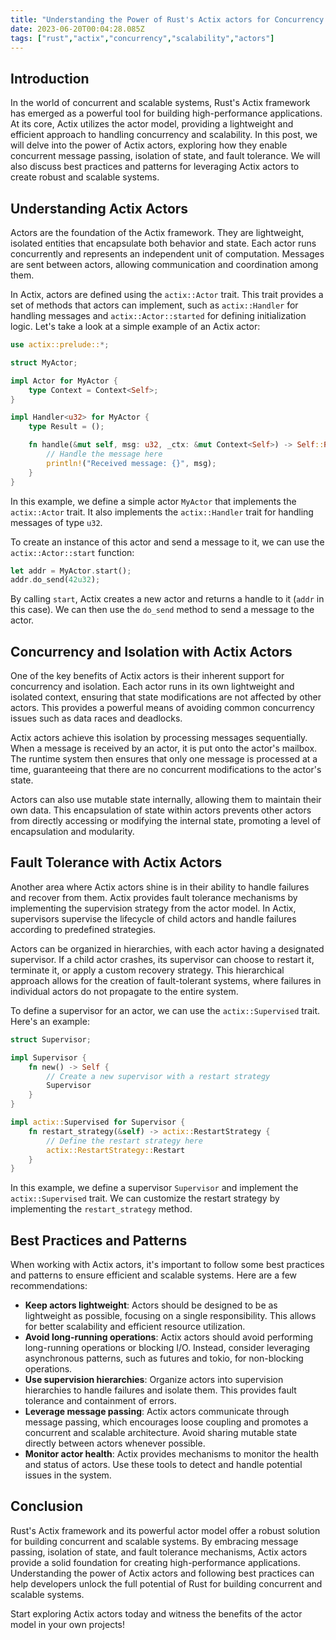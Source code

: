 ```yaml
---
title: "Understanding the Power of Rust's Actix actors for Concurrency and Scalability"
date: 2023-06-20T00:04:28.085Z
tags: ["rust","actix","concurrency","scalability","actors"]
---
```




## Introduction

In the world of concurrent and scalable systems, Rust's Actix framework has emerged as a powerful tool for building high-performance applications. At its core, Actix utilizes the actor model, providing a lightweight and efficient approach to handling concurrency and scalability. In this post, we will delve into the power of Actix actors, exploring how they enable concurrent message passing, isolation of state, and fault tolerance. We will also discuss best practices and patterns for leveraging Actix actors to create robust and scalable systems.

## Understanding Actix Actors

Actors are the foundation of the Actix framework. They are lightweight, isolated entities that encapsulate both behavior and state. Each actor runs concurrently and represents an independent unit of computation. Messages are sent between actors, allowing communication and coordination among them.

In Actix, actors are defined using the `actix::Actor` trait. This trait provides a set of methods that actors can implement, such as `actix::Handler` for handling messages and `actix::Actor::started` for defining initialization logic. Let's take a look at a simple example of an Actix actor:

```rust
use actix::prelude::*;

struct MyActor;

impl Actor for MyActor {
    type Context = Context<Self>;
}

impl Handler<u32> for MyActor {
    type Result = ();

    fn handle(&mut self, msg: u32, _ctx: &mut Context<Self>) -> Self::Result {
        // Handle the message here
        println!("Received message: {}", msg);
    }
}
```

In this example, we define a simple actor `MyActor` that implements the `actix::Actor` trait. It also implements the `actix::Handler` trait for handling messages of type `u32`.

To create an instance of this actor and send a message to it, we can use the `actix::Actor::start` function:

```rust
let addr = MyActor.start();
addr.do_send(42u32);
```

By calling `start`, Actix creates a new actor and returns a handle to it (`addr` in this case). We can then use the `do_send` method to send a message to the actor.

## Concurrency and Isolation with Actix Actors

One of the key benefits of Actix actors is their inherent support for concurrency and isolation. Each actor runs in its own lightweight and isolated context, ensuring that state modifications are not affected by other actors. This provides a powerful means of avoiding common concurrency issues such as data races and deadlocks.

Actix actors achieve this isolation by processing messages sequentially. When a message is received by an actor, it is put onto the actor's mailbox. The runtime system then ensures that only one message is processed at a time, guaranteeing that there are no concurrent modifications to the actor's state.

Actors can also use mutable state internally, allowing them to maintain their own data. This encapsulation of state within actors prevents other actors from directly accessing or modifying the internal state, promoting a level of encapsulation and modularity.

## Fault Tolerance with Actix Actors

Another area where Actix actors shine is in their ability to handle failures and recover from them. Actix provides fault tolerance mechanisms by implementing the supervision strategy from the actor model. In Actix, supervisors supervise the lifecycle of child actors and handle failures according to predefined strategies.

Actors can be organized in hierarchies, with each actor having a designated supervisor. If a child actor crashes, its supervisor can choose to restart it, terminate it, or apply a custom recovery strategy. This hierarchical approach allows for the creation of fault-tolerant systems, where failures in individual actors do not propagate to the entire system.

To define a supervisor for an actor, we can use the `actix::Supervised` trait. Here's an example:

```rust
struct Supervisor;

impl Supervisor {
    fn new() -> Self {
        // Create a new supervisor with a restart strategy
        Supervisor
    }
}

impl actix::Supervised for Supervisor {
    fn restart_strategy(&self) -> actix::RestartStrategy {
        // Define the restart strategy here
        actix::RestartStrategy::Restart
    }
}
```

In this example, we define a supervisor `Supervisor` and implement the `actix::Supervised` trait. We can customize the restart strategy by implementing the `restart_strategy` method.

## Best Practices and Patterns

When working with Actix actors, it's important to follow some best practices and patterns to ensure efficient and scalable systems. Here are a few recommendations:

- **Keep actors lightweight**: Actors should be designed to be as lightweight as possible, focusing on a single responsibility. This allows for better scalability and efficient resource utilization.
- **Avoid long-running operations**: Actix actors should avoid performing long-running operations or blocking I/O. Instead, consider leveraging asynchronous patterns, such as futures and tokio, for non-blocking operations.
- **Use supervision hierarchies**: Organize actors into supervision hierarchies to handle failures and isolate them. This provides fault tolerance and containment of errors.
- **Leverage message passing**: Actix actors communicate through message passing, which encourages loose coupling and promotes a concurrent and scalable architecture. Avoid sharing mutable state directly between actors whenever possible.
- **Monitor actor health**: Actix provides mechanisms to monitor the health and status of actors. Use these tools to detect and handle potential issues in the system.

## Conclusion

Rust's Actix framework and its powerful actor model offer a robust solution for building concurrent and scalable systems. By embracing message passing, isolation of state, and fault tolerance mechanisms, Actix actors provide a solid foundation for creating high-performance applications. Understanding the power of Actix actors and following best practices can help developers unlock the full potential of Rust for building concurrent and scalable systems.

Start exploring Actix actors today and witness the benefits of the actor model in your own projects!

